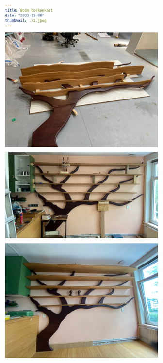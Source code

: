 ```yaml
---
title: Boom boekenkast
date: "2023-11-08"
thumbnail: ./1.jpeg
---
```


![](2.jpeg)

![](3.jpeg)

![](4.jpeg)
